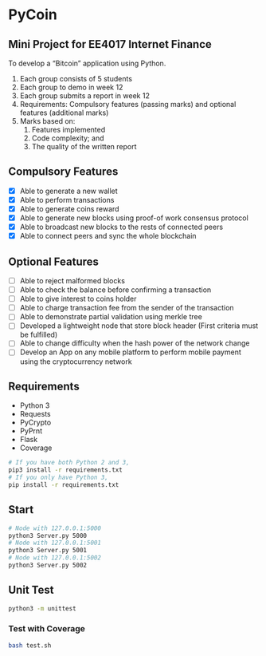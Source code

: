 # PyCoin

## Mini Project for EE4017 Internet Finance

To develop a “Bitcoin” application using Python.

1. Each group consists of 5 students
2. Each group to demo in week 12
3. Each group submits a report in week 12
4. Requirements: Compulsory features (passing marks) and optional features (additional marks)
5. Marks based on:
    1. Features implemented
    2. Code complexity; and
    3. The quality of the written report

## Compulsory Features

- [x] Able to generate a new wallet
- [x] Able to perform transactions
- [x] Able to generate coins reward
- [x] Able to generate new blocks using proof-of work consensus protocol
- [x] Able to broadcast new blocks to the rests of connected peers
- [x] Able to connect peers and sync the whole blockchain

## Optional Features

- [ ] Able to reject malformed blocks
- [ ] Able to check the balance before confirming a transaction
- [ ] Able to give interest to coins holder
- [ ] Able to charge transaction fee from the sender of the transaction
- [ ] Able to demonstrate partial validation using merkle tree
- [ ] Developed a lightweight node that store block header (First criteria
must be fulfilled)
- [ ] Able to change difficulty when the hash power of the network change
- [ ] Develop an App on any mobile platform to perform mobile payment using the cryptocurrency network

## Requirements

- Python 3
- Requests
- PyCrypto
- PyPrnt
- Flask
- Coverage

```bash
# If you have both Python 2 and 3,
pip3 install -r requirements.txt
# If you only have Python 3,
pip install -r requirements.txt
```

## Start

```bash
# Node with 127.0.0.1:5000
python3 Server.py 5000
# Node with 127.0.0.1:5001
python3 Server.py 5001
# Node with 127.0.0.1:5002
python3 Server.py 5002
```

## Unit Test

```bash
python3 -m unittest
```

### Test with Coverage

```bash
bash test.sh
```
